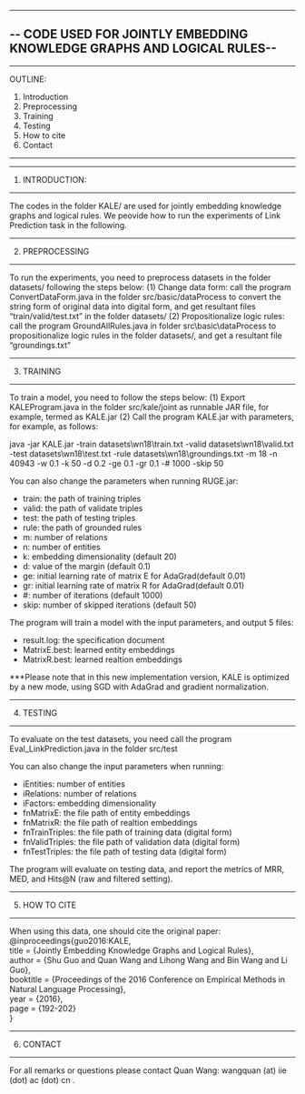 -----------------------------------------------------------------------
-- CODE USED FOR JOINTLY EMBEDDING KNOWLEDGE GRAPHS AND LOGICAL RULES--
-----------------------------------------------------------------------

------------------
OUTLINE:
1. Introduction
2. Preprocessing
3. Training
4. Testing
5. How to cite
6. Contact
------------------


------------------
1. INTRODUCTION:
------------------

The codes in the folder KALE/ are used for jointly embedding knowledge graphs and logical rules. 
We peovide how to run the experiments of Link Prediction task in the following.


------------------
2. PREPROCESSING
------------------

To run the experiments, you need to preprocess datasets in the folder datasets/ following the steps below:
(1) Change data form: call the program ConvertDataForm.java in the folder src/basic/dataProcess to convert the string form of original data into digital form, and get resultant files “train/valid/test.txt” in the folder datasets/
(2) Propositionalize logic rules: call the program GroundAllRules.java in folder src\basic\dataProcess to propositionalize logic rules in the folder datasets/, and get a resultant file “groundings.txt”


------------------
3. TRAINING
------------------
To train a model, you need to follow the steps below:
(1) Export KALEProgram.java in the folder src/kale/joint as runnable JAR file, for example, termed as KALE.jar
(2) Call the program KALE.jar with parameters, for example, as follows:

java -jar KALE.jar -train datasets\\wn18\\train.txt -valid datasets\\wn18\\valid.txt -test datasets\\wn18\\test.txt -rule datasets\\wn18\\groundings.txt -m 18 -n 40943 -w 0.1 -k 50 -d 0.2 -ge 0.1 -gr 0.1 -# 1000 -skip 50

You can also change the parameters when running RUGE.jar:
  - train: the path of training triples 
  - valid: the path of validate triples 
  - test: the path of testing triples 
  - rule: the path of grounded rules
  - m: number of relations 
  - n: number of entities 
  - k: embedding dimensionality (default 20)
  - d: value of the margin (default 0.1)
  - ge: initial learning rate of matrix E for AdaGrad(default 0.01)
  - gr: initial learning rate of matrix R for AdaGrad(default 0.01)
  - #: number of iterations (default 1000)
  - skip: number of skipped iterations (default 50)

The program will train a model with the input parameters, and output 5 files:
  - result.log: the specification document
  - MatrixE.best: learned entity embeddings
  - MatrixR.best: learned realtion embeddings
  
***Please note that in this new implementation version, KALE is optimized by a new mode, using SGD with AdaGrad and gradient normalization.

------------------
4. TESTING
------------------
To evaluate on the test datasets, you need call the program Eval_LinkPrediction.java in the folder src/test

You can also change the input parameters when running:
  - iEntities: number of entities
  - iRelations: number of relations
  - iFactors: embedding dimensionality
  - fnMatrixE: the file path of entity embeddings
  - fnMatrixR: the file path of realtion embeddings
  - fnTrainTriples: the file path of training data (digital form)
  - fnValidTriples: the file path of validation data (digital form)
  - fnTestTriples: the file path of testing data (digital form)

The program will evaluate on testing data, and report the metrics of MRR, MED, and Hits@N (raw and filtered setting).


------------------
5. HOW TO CITE
------------------

When using this data, one should cite the original paper:  
  @inproceedings{guo2016:KALE,  
    title     = {Jointly Embedding Knowledge Graphs and Logical Rules},  
    author    = {Shu Guo and Quan Wang and Lihong Wang and Bin Wang and Li Guo},  
    booktitle = {Proceedings of the 2016 Conference on Empirical Methods in Natural Language Processing},  
    year      = {2016},  
    page      = {192-202}<br> 
  }


------------------  
6. CONTACT
------------------

For all remarks or questions please contact Quan Wang:
wangquan (at) iie (dot) ac (dot) cn .

